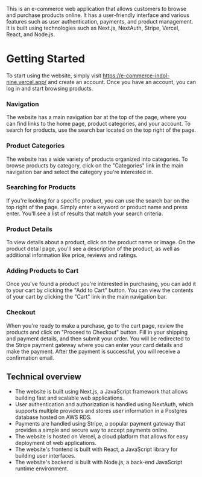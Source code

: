 This is an e-commerce web application that allows customers to browse and purchase products online. It has a user-friendly interface and various features such as user authentication, payments, and product management. It is built using technologies such as Next.js, NextAuth, Stripe, Vercel, React, and Node.js.

# Getting Started

To start using the website, simply visit https://e-commerce-indol-nine.vercel.app/ and create an account. Once you have an account, you can log in and start browsing products.

### Navigation

The website has a main navigation bar at the top of the page, where you can find links to the home page, product categories, and your account. To search for products, use the search bar located on the top right of the page.

### Product Categories

The website has a wide variety of products organized into categories. To browse products by category, click on the "Categories" link in the main navigation bar and select the category you're interested in.

### Searching for Products

If you're looking for a specific product, you can use the search bar on the top right of the page. Simply enter a keyword or product name and press enter. You'll see a list of results that match your search criteria.

### Product Details

To view details about a product, click on the product name or image. On the product detail page, you'll see a description of the product, as well as additional information like price, reviews and ratings.

### Adding Products to Cart

Once you've found a product you're interested in purchasing, you can add it to your cart by clicking the "Add to Cart" button. You can view the contents of your cart by clicking the "Cart" link in the main navigation bar.

### Checkout

When you're ready to make a purchase, go to the cart page, review the products and click on "Proceed to Checkout" button. Fill in your shipping and payment details, and then submit your order. You will be redirected to the Stripe payment gateway where you can enter your card details and make the payment. After the payment is successful, you will receive a confirmation email.

## Technical overview

- The website is built using Next.js, a JavaScript framework that allows building fast and scalable web applications.
- User authentication and authorization is handled using NextAuth, which supports multiple providers and stores user information in a Postgres database hosted on AWS RDS.
- Payments are handled using Stripe, a popular payment gateway that provides a simple and secure way to accept payments online.
- The website is hosted on Vercel, a cloud platform that allows for easy deployment of web applications.
- The website's frontend is built with React, a JavaScript library for building user interfaces.
- The website's backend is built with Node.js, a back-end JavaScript runtime environment.
